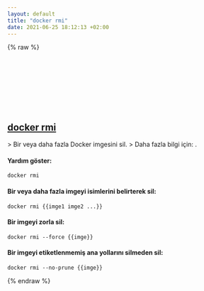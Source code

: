 ```yaml
---
layout: default
title: "docker rmi"
date: 2021-06-25 18:12:13 +02:00
---
```

{% raw %}
<h2 id="docker-rmi">
  <a href="/tr/common/docker-rmi.html">docker rmi</a> <a href="#docker-rmi"><svg class="icon">
    <use href="/assets/images/unicode_sprite.svg#link" />
  </svg></a>
</h2>
> Bir veya daha fazla Docker imgesini sil.
> Daha fazla bilgi için: <https://docs.docker.com/engine/reference/commandline/rmi/>.

#### Yardım göster:
```shell
docker rmi
```
#### Bir veya daha fazla imgeyi isimlerini belirterek sil:
```shell
docker rmi {{imge1 imge2 ...}}
```
#### Bir imgeyi zorla sil:
```shell
docker rmi --force {{imge}}
```
#### Bir imgeyi etiketlenmemiş ana yollarını silmeden sil:
```shell
docker rmi --no-prune {{imge}}
```
{% endraw %}
